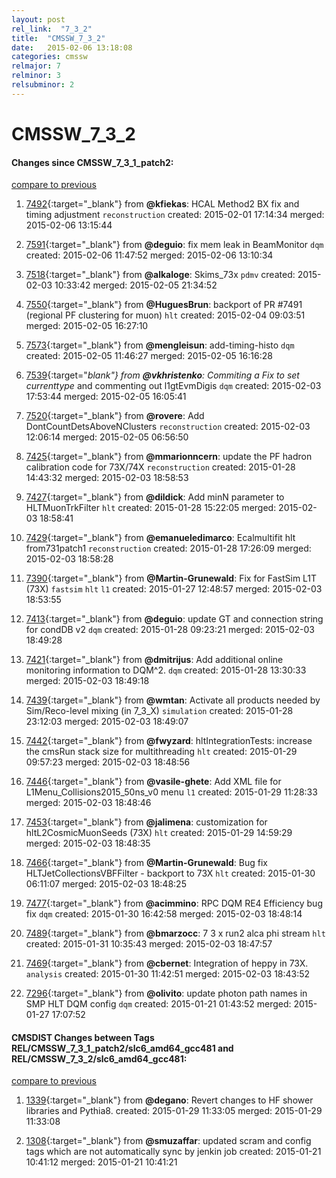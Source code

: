```yaml
---
layout: post
rel_link:  "7_3_2"
title:  "CMSSW_7_3_2"
date:   2015-02-06 13:18:08
categories: cmssw
relmajor: 7
relminor: 3
relsubminor: 2
---
```


# CMSSW_7_3_2
#### Changes since CMSSW_7_3_1_patch2:

[compare to previous](https://github.com/cms-sw/cmssw/compare/CMSSW_7_3_1_patch2...CMSSW_7_3_2)



1. [7492](http://github.com/cms-sw/cmssw/pull/7492){:target="_blank"}  from **@kfiekas**: HCAL Method2 BX fix and timing adjustment `reconstruction`  created: 2015-02-01 17:14:34 merged: 2015-02-06 13:15:44

2. [7591](http://github.com/cms-sw/cmssw/pull/7591){:target="_blank"}  from **@deguio**: fix mem leak in BeamMonitor `dqm`  created: 2015-02-06 11:47:52 merged: 2015-02-06 13:10:34

3. [7518](http://github.com/cms-sw/cmssw/pull/7518){:target="_blank"}  from **@alkaloge**: Skims_73x `pdmv`  created: 2015-02-03 10:33:42 merged: 2015-02-05 21:34:52

4. [7550](http://github.com/cms-sw/cmssw/pull/7550){:target="_blank"}  from **@HuguesBrun**: backport of PR #7491 (regional PF clustering for muon) `hlt`  created: 2015-02-04 09:03:51 merged: 2015-02-05 16:27:10

5. [7573](http://github.com/cms-sw/cmssw/pull/7573){:target="_blank"}  from **@mengleisun**: add-timing-histo `dqm`  created: 2015-02-05 11:46:27 merged: 2015-02-05 16:16:28

6. [7539](http://github.com/cms-sw/cmssw/pull/7539){:target="_blank"}  from **@vkhristenko**: Commiting a Fix to set currenttype_ and commenting out l1gtEvmDigis `dqm`  created: 2015-02-03 17:53:44 merged: 2015-02-05 16:05:41

7. [7520](http://github.com/cms-sw/cmssw/pull/7520){:target="_blank"}  from **@rovere**: Add DontCountDetsAboveNClusters  `reconstruction`  created: 2015-02-03 12:06:14 merged: 2015-02-05 06:56:50

8. [7425](http://github.com/cms-sw/cmssw/pull/7425){:target="_blank"}  from **@mmarionncern**: update the PF hadron calibration code for 73X/74X `reconstruction`  created: 2015-01-28 14:43:32 merged: 2015-02-03 18:58:53

9. [7427](http://github.com/cms-sw/cmssw/pull/7427){:target="_blank"}  from **@dildick**: Add minN parameter to HLTMuonTrkFilter `hlt`  created: 2015-01-28 15:22:05 merged: 2015-02-03 18:58:41

10. [7429](http://github.com/cms-sw/cmssw/pull/7429){:target="_blank"}  from **@emanueledimarco**: Ecalmultifit hlt from731patch1 `reconstruction`  created: 2015-01-28 17:26:09 merged: 2015-02-03 18:58:28

11. [7390](http://github.com/cms-sw/cmssw/pull/7390){:target="_blank"}  from **@Martin-Grunewald**: Fix for FastSim L1T (73X) `fastsim`  `hlt`  `l1`  created: 2015-01-27 12:48:57 merged: 2015-02-03 18:53:55

12. [7413](http://github.com/cms-sw/cmssw/pull/7413){:target="_blank"}  from **@deguio**: update GT and connection string for condDB v2 `dqm`  created: 2015-01-28 09:23:21 merged: 2015-02-03 18:49:28

13. [7421](http://github.com/cms-sw/cmssw/pull/7421){:target="_blank"}  from **@dmitrijus**: Add additional online monitoring information to DQM^2. `dqm`  created: 2015-01-28 13:30:33 merged: 2015-02-03 18:49:18

14. [7439](http://github.com/cms-sw/cmssw/pull/7439){:target="_blank"}  from **@wmtan**: Activate all products needed by Sim/Reco-level mixing (in 7_3_X) `simulation`  created: 2015-01-28 23:12:03 merged: 2015-02-03 18:49:07

15. [7442](http://github.com/cms-sw/cmssw/pull/7442){:target="_blank"}  from **@fwyzard**: hltIntegrationTests: increase the cmsRun stack size for multithreading `hlt`  created: 2015-01-29 09:57:23 merged: 2015-02-03 18:48:56

16. [7446](http://github.com/cms-sw/cmssw/pull/7446){:target="_blank"}  from **@vasile-ghete**: Add XML file for L1Menu_Collisions2015_50ns_v0 menu `l1`  created: 2015-01-29 11:28:33 merged: 2015-02-03 18:48:46

17. [7453](http://github.com/cms-sw/cmssw/pull/7453){:target="_blank"}  from **@jalimena**: customization for hltL2CosmicMuonSeeds (73X) `hlt`  created: 2015-01-29 14:59:29 merged: 2015-02-03 18:48:35

18. [7466](http://github.com/cms-sw/cmssw/pull/7466){:target="_blank"}  from **@Martin-Grunewald**: Bug fix HLTJetCollectionsVBFFilter - backport to 73X `hlt`  created: 2015-01-30 06:11:07 merged: 2015-02-03 18:48:25

19. [7477](http://github.com/cms-sw/cmssw/pull/7477){:target="_blank"}  from **@acimmino**: RPC DQM RE4 Efficiency bug fix `dqm`  created: 2015-01-30 16:42:58 merged: 2015-02-03 18:48:14

20. [7489](http://github.com/cms-sw/cmssw/pull/7489){:target="_blank"}  from **@bmarzocc**: 7 3 x run2 alca phi stream `hlt`  created: 2015-01-31 10:35:43 merged: 2015-02-03 18:47:57

21. [7469](http://github.com/cms-sw/cmssw/pull/7469){:target="_blank"}  from **@cbernet**: Integration of heppy in 73X.  `analysis`  created: 2015-01-30 11:42:51 merged: 2015-02-03 18:43:52

22. [7296](http://github.com/cms-sw/cmssw/pull/7296){:target="_blank"}  from **@olivito**: update photon path names in SMP HLT DQM config `dqm`  created: 2015-01-21 01:43:52 merged: 2015-01-27 17:07:52

#### CMSDIST Changes between Tags REL/CMSSW_7_3_1_patch2/slc6_amd64_gcc481 and REL/CMSSW_7_3_2/slc6_amd64_gcc481:

[compare to previous](https://github.com/cms-sw/cmsdist/compare/REL/CMSSW_7_3_1_patch2/slc6_amd64_gcc481...REL/CMSSW_7_3_2/slc6_amd64_gcc481)



1. [1339](http://github.com/cms-sw/cmsdist/pull/1339){:target="_blank"}  from **@degano**: Revert changes to HF shower libraries and Pythia8. created: 2015-01-29 11:33:05 merged: 2015-01-29 11:33:08

2. [1308](http://github.com/cms-sw/cmsdist/pull/1308){:target="_blank"}  from **@smuzaffar**: updated scram and config tags which are not automatically sync by jenkin job created: 2015-01-21 10:41:12 merged: 2015-01-21 10:41:21
